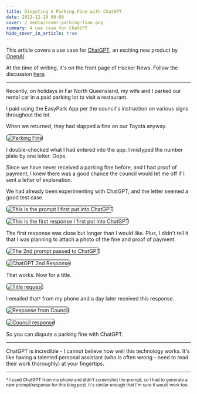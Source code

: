 ```yaml
---
title: Disputing A Parking Fine with ChatGPT
date: 2022-12-10 00:00
cover: /_media/cover-parking-fine.png
summary: A use case for ChatGPT
hide_cover_in_article: true
---
```


This article covers a use case for [ChatGPT](https://chat.openai.com/), an exciting new product by [OpenAI](https://chat.openai.com/).

At the time of writing, it's on the front page of Hacker News. Follow the discussion [here](https://news.ycombinator.com/item?id=33937753).

---
<style>
img {
    border: 1px solid #000;
   border-radius: 8px;
}
</style>

Recently, on holidays in Far North Queensland, my wife and I parked our rental car in a paid parking lot to visit a restaurant.

I paid using the EasyPark App per the council's instruction on various signs throughout the lot.

When we returned, they had slapped a fine on our Toyota anyway.

![Parking Fine](/_media/chatgpt1-parking-fine.png)

I double-checked what I had entered into the app. I mistyped the number plate by one letter. Oops.

Since we have never received a parking fine before, and I had proof of payment, I knew there was a good chance the council would let me off if I sent a letter of explanation.

We had already been experimenting with ChatGPT, and the letter seemed a good test case.

![This is the prompt I first put into ChatGPT](/_media/chatgpt1-prompt1.png)

![This is the first response I first put into ChatGPT](/_media/chatgpt1-response1.png)

The first response was close but longer than I would like. Plus, I didn't tell it that I was planning to attach a photo of the fine and proof of payment.

![The 2nd prompt passed to ChatGPT](/_media/chatgpt1-prompt2-response2.png)


![ChatGPT 2nd Response](_media/chatgpt1-response2.png)

That works. Now for a title.

![Title request](/_media/chatgpt1-title.png)

I emailed that<small>*</small> from my phone and a day later received this response.

![Response from Council](_media/chatgpt1-response-email.png)

![Council response](_media/chatgpt1-council-response.png)

So you can dispute a parking fine with ChatGPT.

---

ChatGPT is incredible -  I cannot believe how well this technology works. It's like having a talented personal assistant (who is often wrong - need to read their work thoroughly) at your fingertips.

---

<small>
* I used ChatGPT from my phone and didn't screenshot the prompt, so I had to generate a new prompt/response for this blog post. It's similar enough that I'm sure it would work too.
</small>